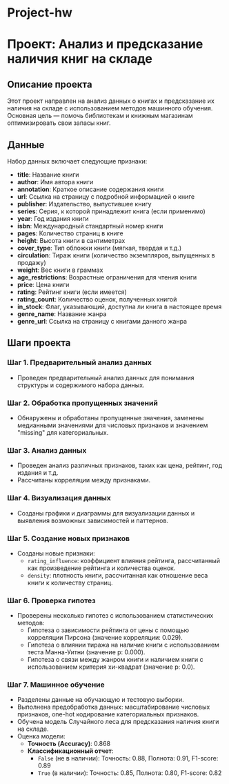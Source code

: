 # Project-hw
# Проект: Анализ и предсказание наличия книг на складе

## Описание проекта

Этот проект направлен на анализ данных о книгах и предсказание их наличия на складе с использованием методов машинного обучения. Основная цель — помочь библиотекам и книжным магазинам оптимизировать свои запасы книг.

## Данные

Набор данных включает следующие признаки:

- **title**: Название книги
- **author**: Имя автора книги
- **annotation**: Краткое описание содержания книги
- **url**: Ссылка на страницу с подробной информацией о книге
- **publisher**: Издательство, выпустившее книгу
- **series**: Серия, к которой принадлежит книга (если применимо)
- **year**: Год издания книги
- **isbn**: Международный стандартный номер книги
- **pages**: Количество страниц в книге
- **height**: Высота книги в сантиметрах
- **cover_type**: Тип обложки книги (мягкая, твердая и т.д.)
- **circulation**: Тираж книги (количество экземпляров, выпущенных в продажу)
- **weight**: Вес книги в граммах
- **age_restrictions**: Возрастные ограничения для чтения книги
- **price**: Цена книги
- **rating**: Рейтинг книги (если имеется)
- **rating_count**: Количество оценок, полученных книгой
- **in_stock**: Флаг, указывающий, доступна ли книга в настоящее время
- **genre_name**: Название жанра
- **genre_url**: Ссылка на страницу с книгами данного жанра

## Шаги проекта

### Шаг 1. Предварительный анализ данных

- Проведен предварительный анализ данных для понимания структуры и содержимого набора данных.

### Шаг 2. Обработка пропущенных значений

- Обнаружены и обработаны пропущенные значения, заменены медианными значениями для числовых признаков и значением "missing" для категориальных.

### Шаг 3. Анализ данных

- Проведен анализ различных признаков, таких как цена, рейтинг, год издания и т.д.
- Рассчитаны корреляции между признаками.

### Шаг 4. Визуализация данных

- Созданы графики и диаграммы для визуализации данных и выявления возможных зависимостей и паттернов.

### Шаг 5. Создание новых признаков

- Созданы новые признаки:
  - `rating_influence`: коэффициент влияния рейтинга, рассчитанный как произведение рейтинга и количества оценок.
  - `density`: плотность книги, рассчитанная как отношение веса книги к количеству страниц.

### Шаг 6. Проверка гипотез

- Проверены несколько гипотез с использованием статистических методов:
  - Гипотеза о зависимости рейтинга от цены с помощью корреляции Пирсона (значение корреляции: 0.029).
  - Гипотеза о влиянии тиража на наличие книги с использованием теста Манна-Уитни (значение p: 0.000).
  - Гипотеза о связи между жанром книги и наличием книги с использованием критерия хи-квадрат (значение p: 0.0).

### Шаг 7. Машинное обучение

- Разделены данные на обучающую и тестовую выборки.
- Выполнена предобработка данных: масштабирование числовых признаков, one-hot кодирование категориальных признаков.
- Обучена модель Случайного леса для предсказания наличия книги на складе.
- Оценка модели:
  - **Точность (Accuracy)**: 0.868
  - **Классификационный отчет**:
    - `False` (не в наличии): Точность: 0.88, Полнота: 0.91, F1-score: 0.89
    - `True` (в наличии): Точность: 0.85, Полнота: 0.80, F1-score: 0.82
